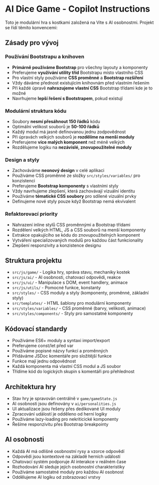 # AI Dice Game - Copilot Instructions

Toto je modulární hra s kostkami založená na Vite s AI osobnostmi. Projekt se řídí těmito konvencemi:

## Zásady pro vývoj

### Používání Bootstrapu a knihoven
- **Primárně používáme Bootstrap** pro všechny layouty a komponenty
- Preferujeme **využívání utility tříd** Bootstrapu místo vlastního CSS
- Pro vlastní styly používáme **CSS proměnné** a **Bootstrap rozšíření**
- Vždy dáváme přednost existujícím knihovnám před vlastním řešením
- Při každé úpravě **nahrazujeme vlastní CSS** Bootstrap třídami kde je to možné
- Navrhujeme **lepší řešení s Bootstrapem**, pokud existují

### Modulární struktura kódu
- Soubory **nesmí přesáhnout 150 řádků** kódu
- Optimální velikost souborů je **50-100 řádků**
- Každý modul má jasně definovanou jednu zodpovědnost
- Při úpravách velkých souborů je **rozdělíme na menší moduly**
- Preferujeme **více malých komponent** než méně velkých
- Rozdělujeme logiku na **nezávislé, znovupoužitelné moduly**

### Design a styly
- Zachováváme **neonový design** v celé aplikaci
- Používáme CSS proměnné ze složky `src/styles/variables/` pro konzistenci
- Preferujeme **Bootstrap komponenty** s vlastními styly
- Vždy navrhujeme zlepšení, která zachovávají vizuální identitu
- Používáme **tématické CSS soubory** pro sdílené vizuální prvky
- Definujeme nové styly pouze když Bootstrap nemá ekvivalent

### Refaktorovací priority
- Nahrazení inline stylů CSS proměnnými a Bootstrap třídami
- Rozdělení velkých HTML, JS a CSS souborů na menší komponenty
- Extrakce opakujícího se kódu do znovupoužitelných komponent
- Vytváření specializovaných modulů pro každou část funkcionality
- Zlepšení responzivity a konzistence designu

## Struktura projektu
- `src/js/game/` - Logika hry, správa stavu, mechaniky kostek
- `src/js/ai/` - AI osobnosti, chatovací odpovědi, reakce
- `src/js/ui/` - Manipulace s DOM, event handlery, animace
- `src/js/utils/` - Pomocné funkce, konstanty
- `src/styles/` - CSS moduly a styly (komponenty, proměnné, základní styly)
- `src/templates/` - HTML šablony pro modulární komponenty
- `src/styles/variables/` - CSS proměnné (barvy, velikosti, animace)
- `src/styles/components/` - Styly pro samostatné komponenty

## Kódovací standardy
- Používáme ES6+ moduly a syntaxi import/export
- Preferujeme const/let před var
- Používáme popisné názvy funkcí a proměnných
- Přidáváme JSDoc komentáře pro složitější funkce
- Funkce mají jednu odpovědnost
- Každá komponenta má vlastní CSS modul a JS soubor
- Třídíme kód do logických skupin s komentáři pro přehlednost

## Architektura hry
- Stav hry je spravován centrálně v `game/gameState.js`
- AI osobnosti jsou definovány v `ai/personalities.js`
- UI aktualizace jsou řešeny přes dedikované UI moduly
- Zpracování událostí je odděleno od herní logiky
- Používáme lazy-loading pro nekriticické komponenty
- Řešíme responzivitu přes Bootstrap breakpointy

## AI osobnosti
- Každá AI má odlišné osobnostní rysy a vzorce odpovědí
- Odpovědi jsou kontextové na základě herních událostí
- Chatovací systém podporuje AI interakce v reálném čase
- Rozhodování AI sleduje jejich osobnostní charakteristiky
- Používáme samostatné moduly pro každou AI osobnost
- Oddělujeme AI logiku od zobrazovací vrstvy
